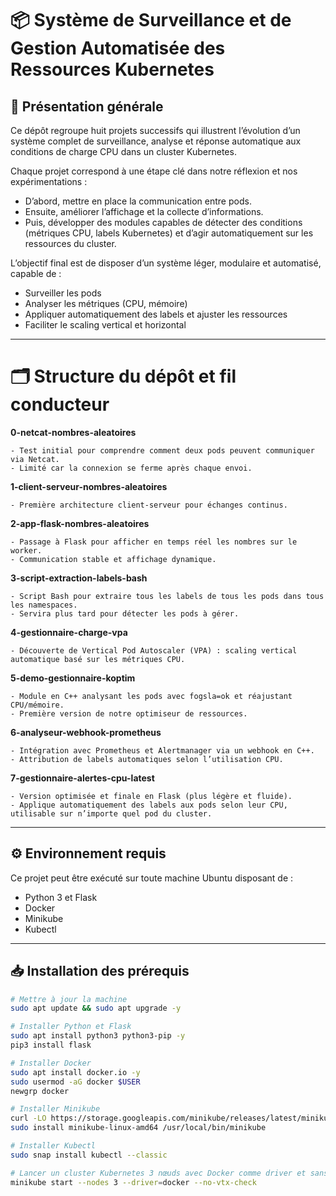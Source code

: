 # 📦 Système de Surveillance et de Gestion Automatisée des Ressources Kubernetes
## 📖 Présentation générale

Ce dépôt regroupe huit projets successifs qui illustrent l’évolution d’un système complet de surveillance, analyse et réponse automatique aux conditions de charge CPU dans un cluster Kubernetes.

Chaque projet correspond à une étape clé dans notre réflexion et nos expérimentations :

- D’abord, mettre en place la communication entre pods.
- Ensuite, améliorer l’affichage et la collecte d’informations.
- Puis, développer des modules capables de détecter des conditions (métriques CPU, labels Kubernetes) et d’agir automatiquement sur les ressources du cluster.

L’objectif final est de disposer d’un système léger, modulaire et automatisé, capable de :

- Surveiller les pods
- Analyser les métriques (CPU, mémoire)
- Appliquer automatiquement des labels et ajuster les ressources
- Faciliter le scaling vertical et horizontal

---

# 🗂 Structure du dépôt et fil conducteur

**0-netcat-nombres-aleatoires**

    - Test initial pour comprendre comment deux pods peuvent communiquer via Netcat.
    - Limité car la connexion se ferme après chaque envoi.
**1-client-serveur-nombres-aleatoires**

    - Première architecture client-serveur pour échanges continus.
**2-app-flask-nombres-aleatoires**

    - Passage à Flask pour afficher en temps réel les nombres sur le worker.
    - Communication stable et affichage dynamique.
**3-script-extraction-labels-bash**

    - Script Bash pour extraire tous les labels de tous les pods dans tous les namespaces.
    - Servira plus tard pour détecter les pods à gérer.
**4-gestionnaire-charge-vpa**

    - Découverte de Vertical Pod Autoscaler (VPA) : scaling vertical automatique basé sur les métriques CPU.
**5-demo-gestionnaire-koptim**

    - Module en C++ analysant les pods avec fogsla=ok et réajustant CPU/mémoire.
    - Première version de notre optimiseur de ressources.
**6-analyseur-webhook-prometheus**

    - Intégration avec Prometheus et Alertmanager via un webhook en C++.
    - Attribution de labels automatiques selon l’utilisation CPU.
**7-gestionnaire-alertes-cpu-latest**

    - Version optimisée et finale en Flask (plus légère et fluide).
    - Applique automatiquement des labels aux pods selon leur CPU, utilisable sur n’importe quel pod du cluster.

---
## ⚙️ Environnement requis

Ce projet peut être exécuté sur toute machine Ubuntu disposant de :
- Python 3 et Flask
- Docker
- Minikube
- Kubectl

---
## 📥 Installation des prérequis

```bash
# Mettre à jour la machine
sudo apt update && sudo apt upgrade -y

# Installer Python et Flask
sudo apt install python3 python3-pip -y
pip3 install flask

# Installer Docker
sudo apt install docker.io -y
sudo usermod -aG docker $USER
newgrp docker

# Installer Minikube
curl -LO https://storage.googleapis.com/minikube/releases/latest/minikube-linux-amd64
sudo install minikube-linux-amd64 /usr/local/bin/minikube

# Installer Kubectl
sudo snap install kubectl --classic

# Lancer un cluster Kubernetes 3 nœuds avec Docker comme driver et sans vérification VT-x
minikube start --nodes 3 --driver=docker --no-vtx-check
```
